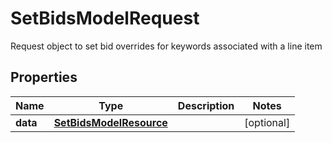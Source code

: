 

# SetBidsModelRequest

Request object to set bid overrides for keywords associated with a line item

## Properties

| Name | Type | Description | Notes |
|------------ | ------------- | ------------- | -------------|
|**data** | [**SetBidsModelResource**](SetBidsModelResource.md) |  |  [optional] |




